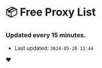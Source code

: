 # :package: Free Proxy List
### Updated every 15 minutes.

- Last updated: `2024-05-20 11:44`

:heart:

